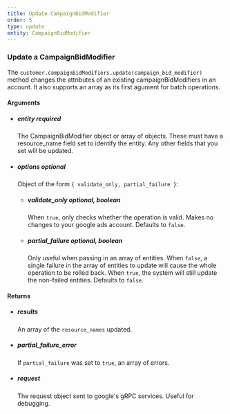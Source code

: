 ```yaml
---
title: Update CampaignBidModifier 
order: 5
type: update
entity: CampaignBidModifier 
---
```


### Update a CampaignBidModifier 


The `customer.campaignBidModifiers.update(campaign_bid_modifier)` method changes the attributes of an existing campaignBidModifiers in an account. It also supports an array as its first agument for batch operations.


#### Arguments

- ##### entity *required*
    The CampaignBidModifier object or array of objects. These must have a resource_name field set to identify the entity. Any other fields that you set will be updated.
- ##### options *optional*
    Object of the form `{ validate_only, partial_failure }`:
    - ##### validate_only *optional, boolean*
        When `true`, only checks whether the operation is valid. Makes no changes to your google ads account. Defaults to `false`.
    - ##### partial_failure *optional, boolean*
        Only useful when passing in an array of entities. When `false`, a single failure in the array of entities to update will cause the whole operation to be rolled back. When `true`, the system will still update the non-failed entities. Defaults to `false`.


#### Returns

- ##### results
    An array of the `resource_names` updated.
- ##### partial_failure_error
    If `partial_failure` was set to `true`, an array of errors.
- ##### request
    The request object sent to google's gRPC services. Useful for debugging.
